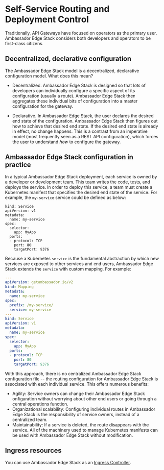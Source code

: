 # Self-Service Routing and Deployment Control

Traditionally, API Gateways have focused on operators as the primary user. Ambassador Edge Stack considers both developers and operators to be first-class citizens.

## Decentralized, declarative configuration

The Ambassador Edge Stack model is a decentralized, declarative configuration model. What does this mean?

* Decentralized. Ambassador Edge Stack is designed so that lots of developers can individually configure a specific aspect of its configuration (usually a route). Ambassador Edge Stack then aggregates these individual bits of configuration into a master configuration for the gateway.

* Declarative. In Ambassador Edge Stack, the user declares the desired end state of the configuration. Ambassador Edge Stack then figures out how to achieve that desired end state. If the desired end state is already in effect, no change happens. This is a contrast from an imperative model (most frequently seen as a REST API configuration), which forces the user to understand *how* to configure the gateway.

## Ambassador Edge Stack configuration in practice

In a typical Ambassador Edge Stack deployment, each service is owned by a developer or development team. This team writes the code, tests, and deploys the service. In order to deploy this service, a team must create a Kubernetes manifest that specifies the desired end state of the service. For example, the `my-service` service could be defined as below:

```
kind: Service
apiVersion: v1
metadata:
  name: my-service
spec:
  selector:
    app: MyApp
  ports:
  - protocol: TCP
    port: 80
    targetPort: 9376
```

Because a Kubernetes `service` is the fundamental abstraction by which new services are exposed to other services and end users, Ambassador Edge Stack extends the `service` with custom mapping. For example:

```yaml
---
apiVersion: getambassador.io/v2
kind: Mapping
metadata:
  name: my-service
spec:
  prefix: /my-service/
  service: my-service
---
kind: Service
apiVersion: v1
metadata:
  name: my-service
spec:
  selector:
    app: MyApp
  ports:
  - protocol: TCP
    port: 80
    targetPort: 9376
```

With this approach, there is no centralized Ambassador Edge Stack configuration file -- the routing configuration for Ambassador Edge Stack is associated with each individual service. This offers numerous benefits:

* Agility: Service owners can change their Ambassador Edge Stack onfiguration without worrying about other end users or going through a central operations function.
* Organizational scalability: Configuring individual routes in Ambassador Edge Stack is the responsibility of service owners, instead of a centralized team.
* Maintainability: If a service is deleted, the route disappears with the service. All of the machinery used to manage Kubernetes manifests can be used with Ambassador Edge Stack without modification.

## Ingress resources

You can use Ambassador Edge Stack as an [Ingress Controller](../../reference/core/ingress-controller).

